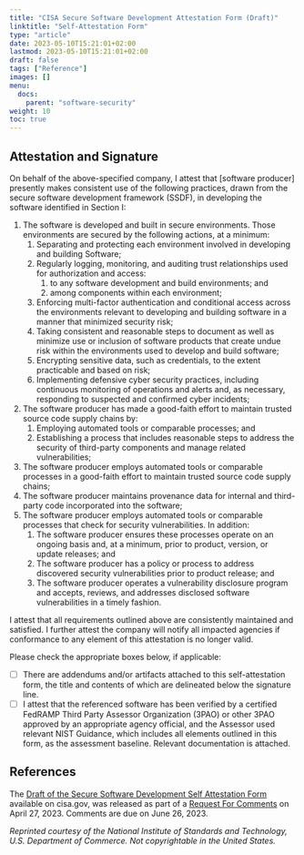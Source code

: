 ```yaml
---
title: "CISA Secure Software Development Attestation Form (Draft)"
linktitle: "Self-Attestation Form"
type: "article"
date: 2023-05-10T15:21:01+02:00
lastmod: 2023-05-10T15:21:01+02:00
draft: false
tags: ["Reference"]
images: []
menu:
  docs:
    parent: "software-security"
weight: 10
toc: true
---
```


## Attestation and Signature
On behalf of the above-specified company, I attest that [software producer] presently makes consistent use of the following practices, drawn from the secure software development
framework (SSDF), in developing the software identified in Section I:

1. The software is developed and built in secure environments. Those environments are secured by the following actions, at a minimum:
    1. Separating and protecting each environment involved in developing and building Software;
    1. Regularly logging, monitoring, and auditing trust relationships used for authorization and access:
        1. to any software development and build environments; and
        1. among components within each environment;
    1. Enforcing multi-factor authentication and conditional access across the environments relevant to developing and building software in a manner that minimized security risk;
    1. Taking consistent and reasonable steps to document as well as minimize use or inclusion of software products that create undue risk within the environments used to develop and build software;
    1. Encrypting sensitive data, such as credentials, to the extent practicable and based on risk;
    1. Implementing defensive cyber security practices, including continuous monitoring of operations and alerts and, as necessary, responding to suspected and confirmed cyber incidents;
1. The software producer has made a good-faith effort to maintain trusted source code supply chains by:
    1. Employing automated tools or comparable processes; and 
    1. Establishing a process that includes reasonable steps to address the security of third-party components and manage related vulnerabilities;
1. The software producer employs automated tools or comparable processes in a good-faith effort to maintain trusted source code supply chains;
1. The software producer maintains provenance data for internal and third-party code incorporated into the software;
1. The software producer employs automated tools or comparable processes that check for security vulnerabilities. In addition:
    1. The software producer ensures these processes operate on an ongoing basis and, at a minimum, prior to product, version, or update releases; and
    1. The software producer has a policy or process to address discovered security vulnerabilities prior to product release; and
    1. The software producer operates a vulnerability disclosure program and accepts, reviews, and addresses disclosed software vulnerabilities in a timely fashion.
    
I attest that all requirements outlined above are consistently maintained and satisfied.
I further attest the company will notify all impacted agencies if conformance to any element of this attestation is no longer valid. 

Please check the appropriate boxes below, if applicable:
* [ ] There are addendums and/or artifacts attached to this self-attestation form, the title and contents of which are delineated below the signature line.
* [ ] I attest that the referenced software has been verified by a certified FedRAMP Third Party Assessor Organization (3PAO) or other 3PAO approved by an appropriate agency official, and the Assessor used relevant NIST Guidance, which includes all elements outlined in this form, as the assessment baseline. Relevant documentation is attached.

## References

The [Draft of the Secure Software Development Self Attestation Form](https://www.cisa.gov/secure-software-attestation-form) available on cisa.gov, was released as part of a [Request For Comments](https://www.cisa.gov/secure-software-attestation-form) on April 27, 2023. Comments are due on June 26, 2023.

_Reprinted courtesy of the National Institute of Standards and Technology, U.S. Department of Commerce. Not copyrightable in the United States._